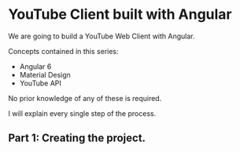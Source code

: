 # YouTube Client built with Angular

We are going to build a YouTube Web Client with Angular.

Concepts contained in this series:
- Angular 6
- Material Design
- YouTube API

No prior knowledge of any of these is required.

I will explain every single step of the process.

## Part 1: Creating the project.





